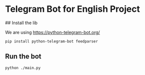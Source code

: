 # Telegram Bot for English Project

## Install the lib
 
We are using https://python-telegram-bot.org/

```
pip install python-telegram-bot feedparser
```

## Run the bot
```
python ./main.py
```

